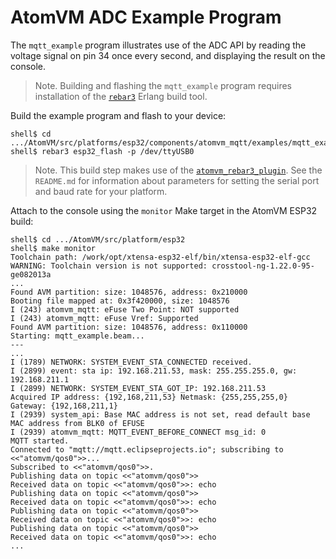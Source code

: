 # AtomVM ADC Example Program

The `mqtt_example` program illustrates use of the ADC API by reading the voltage signal on pin 34 once every second, and displaying the result on the console.

> Note.  Building and flashing the `mqtt_example` program requires installation of the [`rebar3`](https://www.rebar3.org) Erlang build tool.

Build the example program and flash to your device:

    shell$ cd .../AtomVM/src/platforms/esp32/components/atomvm_mqtt/examples/mqtt_example
    shell$ rebar3 esp32_flash -p /dev/ttyUSB0

> Note.  This build step makes use of the [`atomvm_rebar3_plugin`](https://github.com/fadushin/atomvm_rebar3_plugin).  See the `README.md` for information about parameters for setting the serial port and baud rate for your platform.

Attach to the console using the `monitor` Make target in the AtomVM ESP32 build:

    shell$ cd .../AtomVM/src/platform/esp32
    shell$ make monitor
    Toolchain path: /work/opt/xtensa-esp32-elf/bin/xtensa-esp32-elf-gcc
    WARNING: Toolchain version is not supported: crosstool-ng-1.22.0-95-ge082013a
    ...
    Found AVM partition: size: 1048576, address: 0x210000
    Booting file mapped at: 0x3f420000, size: 1048576
    I (243) atomvm_mqtt: eFuse Two Point: NOT supported
    I (243) atomvm_mqtt: eFuse Vref: Supported
    Found AVM partition: size: 1048576, address: 0x110000
    Starting: mqtt_example.beam...
    ---
    ...
    I (1789) NETWORK: SYSTEM_EVENT_STA_CONNECTED received.
    I (2899) event: sta ip: 192.168.211.53, mask: 255.255.255.0, gw: 192.168.211.1
    I (2899) NETWORK: SYSTEM_EVENT_STA_GOT_IP: 192.168.211.53
    Acquired IP address: {192,168,211,53} Netmask: {255,255,255,0} Gateway: {192,168,211,1}
    I (2939) system_api: Base MAC address is not set, read default base MAC address from BLK0 of EFUSE
    I (2939) atomvm_mqtt: MQTT_EVENT_BEFORE_CONNECT msg_id: 0
    MQTT started.
    Connected to "mqtt://mqtt.eclipseprojects.io"; subscribing to <<"atomvm/qos0">>...
    Subscribed to <<"atomvm/qos0">>.
    Publishing data on topic <<"atomvm/qos0">>
    Received data on topic <<"atomvm/qos0">>: echo
    Publishing data on topic <<"atomvm/qos0">>
    Received data on topic <<"atomvm/qos0">>: echo
    Publishing data on topic <<"atomvm/qos0">>
    Received data on topic <<"atomvm/qos0">>: echo
    Publishing data on topic <<"atomvm/qos0">>
    Received data on topic <<"atomvm/qos0">>: echo
    ...
